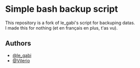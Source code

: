 # Simple bash backup script

This repository is a fork of le_gabi's script for backuping datas.<br/>
I made this for nothing (et en français en plus, t'as vu).
## Authors

- [@le_gabi](https://github.com/legabi)
- [@Vilerio](https://github.com/Vilerio)


    
